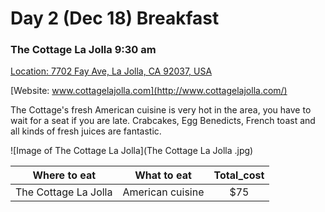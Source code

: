 # Day 2 (Dec 18) Breakfast
### The Cottage La Jolla 9:30 am
[Location: 7702 Fay Ave, La Jolla, CA 92037, USA](https://www.google.com/maps/place/The+Cottage+La+Jolla/@32.8434594,-117.2769809,17z/data=!4m13!1m7!3m6!1s0x80dc03e4c7fed5db:0x7e1ac38f76ca8a43!2s7702+Fay+Ave,+La+Jolla,+CA+92037!3b1!8m2!3d32.8434594!4d-117.2747922!3m4!1s0x80dc03e4c003e8eb:0x6966f8a096e5facd!8m2!3d32.8434126!4d-117.2750138)

[Website: www.cottagelajolla.com](http://www.cottagelajolla.com/)

The Cottage's fresh American cuisine is very hot in the area, you have to wait for a seat if you are late. Crabcakes, Egg Benedicts, French toast and all kinds of fresh juices are fantastic.

![Image of The Cottage La Jolla](The Cottage La Jolla .jpg)

|Where to eat        |What to eat      |Total_cost|
|:------------------:|:---------------:|:--------:|
|The Cottage La Jolla|American cuisine |    $75   |
